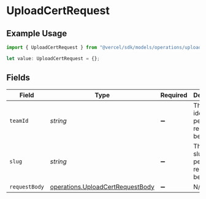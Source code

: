 # UploadCertRequest

## Example Usage

```typescript
import { UploadCertRequest } from "@vercel/sdk/models/operations/uploadcert.js";

let value: UploadCertRequest = {};
```

## Fields

| Field                                                                                | Type                                                                                 | Required                                                                             | Description                                                                          |
| ------------------------------------------------------------------------------------ | ------------------------------------------------------------------------------------ | ------------------------------------------------------------------------------------ | ------------------------------------------------------------------------------------ |
| `teamId`                                                                             | *string*                                                                             | :heavy_minus_sign:                                                                   | The Team identifier to perform the request on behalf of.                             |
| `slug`                                                                               | *string*                                                                             | :heavy_minus_sign:                                                                   | The Team slug to perform the request on behalf of.                                   |
| `requestBody`                                                                        | [operations.UploadCertRequestBody](../../models/operations/uploadcertrequestbody.md) | :heavy_minus_sign:                                                                   | N/A                                                                                  |